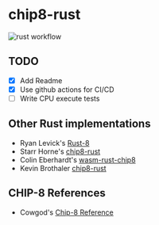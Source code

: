 # chip8-rust

![rust workflow](https://github.com/limaa/chip8-rust/actions/workflows/rust.yml/badge.svg)

## TODO
- [x] Add Readme
- [x] Use github actions for CI/CD
- [ ] Write CPU execute tests

## Other Rust implementations
- Ryan Levick's [Rust-8](https://github.com/rylev/Rust-8)
- Starr Horne's [chip8-rust](https://github.com/starrhorne/chip8-rust)
- Colin Eberhardt's [wasm-rust-chip8](https://github.com/ColinEberhardt/wasm-rust-chip8)
- Kevin Brothaler [chip8-rust](https://github.com/learnopengles/chip8-rust)

## CHIP-8 References
- Cowgod's [Chip-8 Reference](http://devernay.free.fr/hacks/chip8/C8TECH10.HTM)